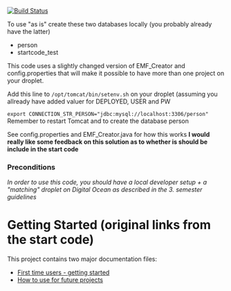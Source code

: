 [![Build Status](https://travis-ci.org/Lars-m/flow2week1.svg?branch=master)](https://travis-ci.org/Lars-m/flow2week1)

To use "as is" create these two databases locally (you probably already have the latter)
- person
- startcode_test

This code uses a slightly changed version of EMF_Creator and config.properties that will make it possible to have more than one project on your droplet.

Add this line to `/opt/tomcat/bin/setenv.sh` on your droplet (assuming you allready have added valuer for DEPLOYED, USER and PW

`export CONNECTION_STR_PERSON="jdbc:mysql://localhost:3306/person"`
Remember to restart Tomcat and to create the database person

See config.properties and EMF_Creator.java for how this works **I would really like some feedback on this solution as to whether is should be include in the start code**





### Preconditions
*In order to use this code, you should have a local developer setup + a "matching" droplet on Digital Ocean as described in the 3. semester guidelines* 
# Getting Started (original links from the start code)

This project contains two major documentation files: 
 - [First time users - getting started](README_proof_of_concept.md)
 - [How to use for future projects](README_how_to_use.md)
